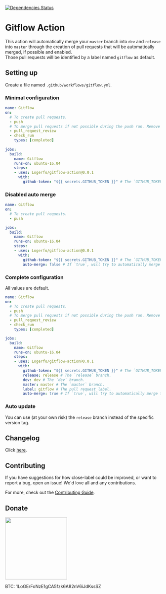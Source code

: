 [![Dependencies Status](https://david-dm.org/logerfo/gitflow-action/dev-status.svg)](https://david-dm.org/logerfo/gitflow-action?type=dev)

# Gitflow Action
This action will automatically merge your `master` branch into `dev` and `release` into `master` through the creation of pull requests that will be automatically merged, if possible and enabled.  
Those pull requests will be identified by a label named `gitflow` as default.

## Setting up
Create a file named `.github/workflows/gitflow.yml`.

### Minimal configuration
```yml
name: Gitflow
on: 
  # To create pull requests.
  - push 
  # To merge pull requests if not possible during the push run. Remove if `auto-merge` is `false`.
  - pull_request_review
  - check_run
    types: [completed]
    
jobs:
  build:
    name: Gitflow
    runs-on: ubuntu-16.04
    steps:
    - uses: Logerfo/gitflow-action@0.0.1
      with:
        github-token: "${{ secrets.GITHUB_TOKEN }}" # The `GITHUB_TOKEN` secret.
```

### Disabled auto merge
```yml
name: Gitflow
on: 
  # To create pull requests.
  - push 

jobs:
  build:
    name: Gitflow
    runs-on: ubuntu-16.04
    steps:
    - uses: Logerfo/gitflow-action@0.0.1
      with:
        github-token: "${{ secrets.GITHUB_TOKEN }}" # The `GITHUB_TOKEN` secret.
        auto-merge: false # If `true`, will try to automatically merge the pull requests.
```

### Complete configuration
All values are default.
```yml
name: Gitflow
on: 
  # To create pull requests.
  - push 
  # To merge pull requests if not possible during the push run. Remove if `auto-merge` is `false`.
  - pull_request_review
  - check_run
    types: [completed]

jobs:
  build:
    name: Gitflow
    runs-on: ubuntu-16.04
    steps:
    - uses: Logerfo/gitflow-action@0.0.1
      with:
        github-token: "${{ secrets.GITHUB_TOKEN }}" # The `GITHUB_TOKEN` secret.
        release: release # The `release` branch.
        dev: dev # The `dev` branch.
        master: master # The `master` branch.
        label: gitflow # The pull request label.
        auto-merge: true # If `true`, will try to automatically merge the pull requests.
```

### Auto update
You can use (at your own risk) the `release` branch instead of the specific version tag.

## Changelog
Click [here](CHANGELOG.md).

## Contributing
If you have suggestions for how close-label could be improved, or want to report a bug, open an issue! We'd love all and any contributions.

For more, check out the [Contributing Guide](CONTRIBUTING.md).

## Donate

<img src="https://i.imgur.com/ndlBtuX.png" width="200">

BTC: 1LoGErFoNzE1gCA5fzk6A82nV6iJdKssSZ
